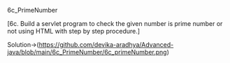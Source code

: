 6c_PrimeNumber


[6c. Build a servlet program to check the given number is prime number or not using HTML with step
by step procedure.]


Solution->(https://github.com/devika-aradhya/Advanced-java/blob/main/6c_PrimeNumber/6c_primeNumber.png)

